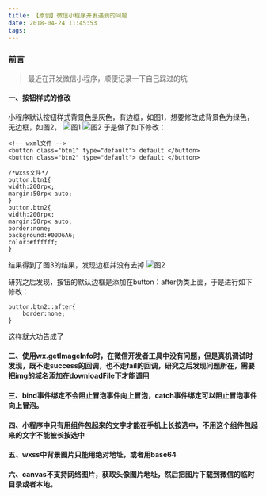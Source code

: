 ```yaml
---
title: 【原创】微信小程序开发遇到的问题
date: 2018-04-24 11:45:53
tags:
---
```

### 前言
>  最近在开发微信小程序，顺便记录一下自己踩过的坑

<!--more-->

#### 一、按钮样式的修改
小程序默认按钮样式背景色是灰色，有边框，如图1，想要修改成背景色为绿色，无边框，如图2，
![图1](https://eternal-blog.oss-cn-beijing.aliyuncs.com/blog/pic-14.jpg?Expires=1524544920&OSSAccessKeyId=TMP.AQGzY87mNUovU8LV8U4kgzo6MR2EIAGVKNjoWPNxxaqaXRkEGdZ8QsCjDHw2MC4CFQDpn0gWQe5Q4LkUFvKBZ-mlW7ZRYQIVALmsjJh6xMFVtDAkWvAvlAPOjZlq&Signature=mwsSdbdV8sNTpz1kCZgvSSPscyg%3D)
![图2](https://eternal-blog.oss-cn-beijing.aliyuncs.com/blog/pic-15.jpg?Expires=1524544960&OSSAccessKeyId=TMP.AQGzY87mNUovU8LV8U4kgzo6MR2EIAGVKNjoWPNxxaqaXRkEGdZ8QsCjDHw2MC4CFQDpn0gWQe5Q4LkUFvKBZ-mlW7ZRYQIVALmsjJh6xMFVtDAkWvAvlAPOjZlq&Signature=KWMBlvly4NYrwJrhl152iIsoBF4%3D)
于是做了如下修改：
```
<!-- wxml文件 -->
<button class="btn1" type="default"> default </button>
<button class="btn2" type="default"> default </button>
```

```
/*wxss文件*/
button.btn1{
width:200rpx;
margin:50rpx auto;
}
button.btn2{
width:200rpx;
margin:50rpx auto;
border:none;
background:#00D6A6;
color:#ffffff;
}
```

结果得到了图3的结果，发现边框并没有去掉
![图2](https://eternal-blog.oss-cn-beijing.aliyuncs.com/blog/pic-16.jpg?Expires=1524544971&OSSAccessKeyId=TMP.AQGzY87mNUovU8LV8U4kgzo6MR2EIAGVKNjoWPNxxaqaXRkEGdZ8QsCjDHw2MC4CFQDpn0gWQe5Q4LkUFvKBZ-mlW7ZRYQIVALmsjJh6xMFVtDAkWvAvlAPOjZlq&Signature=MX%2BNrWiekK6pc%2FKdhDq5VY1Uqiw%3D)

研究之后发现，按钮的默认边框是添加在button：after伪类上面，于是进行如下修改：

```
button.btn2::after{
    border:none;
}

```
这样就大功告成了
#### 二、使用wx.getImageInfo时，在微信开发者工具中没有问题，但是真机调试时发现，既不走success的回调，也不走fail的回调，研究之后发现问题所在，需要把img的域名添加在downloadFile下才能调用
#### 三、bind事件绑定不会阻止冒泡事件向上冒泡，catch事件绑定可以阻止冒泡事件向上冒泡。
#### 四、小程序中只有用<text></text>组件包起来的文字才能在手机上长按选中，不用这个组件包起来的文字不能被长按选中
#### 五、wxss中背景图片只能用绝对地址，或者用base64
#### 六、canvas不支持网络图片，获取头像图片地址，然后把图片下载到微信的临时目录或者本地。
